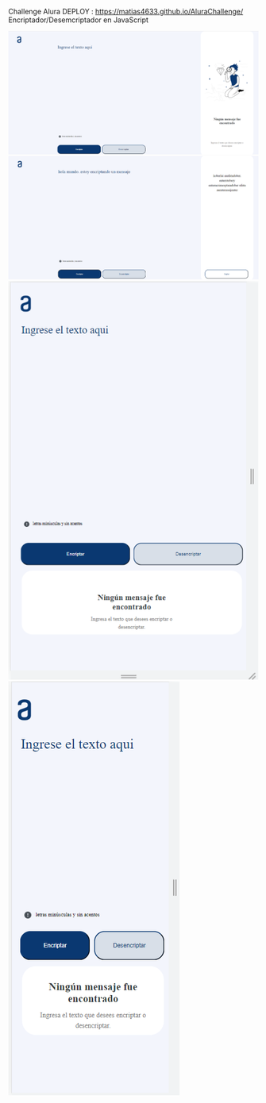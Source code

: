 Challenge Alura
DEPLOY : https://matias4633.github.io/AluraChallenge/
Encriptador/Desemcriptador en JavaScript

<img src="/final0.png" />
<br>
<img src="/final1.png" />
<br>
<img src="/final3.png" />
<br>
<img src="/final4.png" />
<br>
